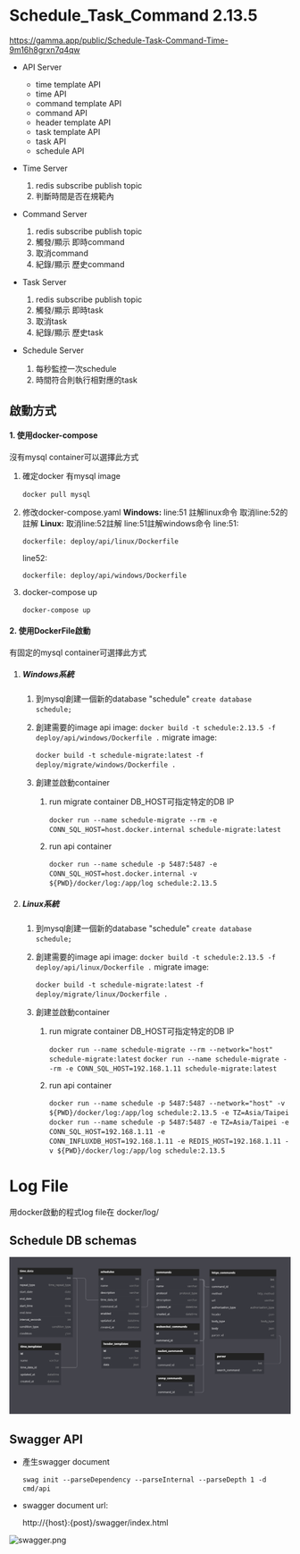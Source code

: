 # Schedule_Task_Command 2.13.5

https://gamma.app/public/Schedule-Task-Command-Time-9m16h8grxn7q4qw

* API Server

  * time template API
  * time API
  * command template API
  * command API
  * header template API
  * task template API
  * task API
  * schedule API
* Time Server
  1. redis subscribe publish topic
  2. 判斷時間是否在規範內
* Command Server
  1. redis subscribe publish topic
  2. 觸發/顯示 即時command
  3. 取消command
  4. 紀錄/顯示 歷史command
* Task Server
  1. redis subscribe publish topic
  2. 觸發/顯示 即時task
  3. 取消task
  4. 紀錄/顯示 歷史task
* Schedule Server
  1. 每秒監控一次schedule
  2. 時間符合則執行相對應的task

## 啟動方式

#### 1. 使用docker-compose

沒有mysql container可以選擇此方式

1. 確定docker 有mysql image

   `docker pull mysql`
2. 修改docker-compose.yaml
   **Windows:** line:51 註解linux命令 取消line:52的註解
   **Linux:** 取消line:52註解 line:51註解windows命令
   line:51:

   ```
   dockerfile: deploy/api/linux/Dockerfile
   ```

   line52:

   ```
   dockerfile: deploy/api/windows/Dockerfile
   ```
3. docker-compose up

   `docker-compose up`

#### 2. 使用DockerFile啟動

有固定的mysql container可選擇此方式

1. ##### Windows系統

   1. 到mysql創建一個新的database "schedule"
      `create database schedule;`
   2. 創建需要的image
      api image:
      `docker build -t schedule:2.13.5 -f deploy/api/windows/Dockerfile .`
      migrate image:

      `docker build -t schedule-migrate:latest -f deploy/migrate/windows/Dockerfile .`
   3. 創建並啟動container

      1. run migrate container
         DB_HOST可指定特定的DB IP

         `docker run --name schedule-migrate --rm -e CONN_SQL_HOST=host.docker.internal schedule-migrate:latest`
      2. run api container

         `docker run --name schedule -p 5487:5487 -e CONN_SQL_HOST=host.docker.internal -v ${PWD}/docker/log:/app/log schedule:2.13.5`
2. ##### Linux系統

   1. 到mysql創建一個新的database "schedule"
      `create database schedule;`
   2. 創建需要的image
      api image:
      `docker build -t schedule:2.13.5 -f deploy/api/linux/Dockerfile .`
      migrate image:

      `docker build -t schedule-migrate:latest -f deploy/migrate/linux/Dockerfile .`
   3. 創建並啟動container

      1. run migrate container
         DB_HOST可指定特定的DB IP

         `docker run --name schedule-migrate --rm --network="host" schedule-migrate:latest`
         `docker run --name schedule-migrate --rm -e CONN_SQL_HOST=192.168.1.11 schedule-migrate:latest`
      2. run api container

         `docker run --name schedule -p 5487:5487 --network="host" -v ${PWD}/docker/log:/app/log schedule:2.13.5 -e TZ=Asia/Taipei`
         `docker run --name schedule -p 5487:5487 -e TZ=Asia/Taipei -e CONN_SQL_HOST=192.168.1.11 -e CONN_INFLUXDB_HOST=192.168.1.11 -e REDIS_HOST=192.168.1.11 -v ${PWD}/docker/log:/app/log schedule:2.13.5`

# Log File

用docker啟動的程式log file在  docker/log/

## Schedule DB schemas

![db_schedule.png](image/db_schedule.png?t=1660386742232)

## Swagger API

* 產生swagger document

  ```
  swag init --parseDependency --parseInternal --parseDepth 1 -d cmd/api
  ````
* swagger document url:

  http://{host}:{post}/swagger/index.html

![swagger.png](image/swagger.png)
